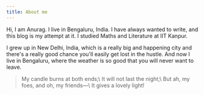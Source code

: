 ```yaml
---
title: About me
---
```


Hi, I am Anurag. I live in Bengaluru, India. I have always wanted to write, and this blog is my attempt at it. 
I studied Maths and Literature at IIT Kanpur. 

I grew up in New Delhi, India, which is a really big and happening city and there's a really good chance you'll easily get lost in the hustle.
And now I live in Bengaluru, where the weather is so good that you will never want to leave. 

>My candle burns at both ends;\\
>   It will not last the night;\\
>But ah, my foes, and oh, my friends—\\
>   It gives a lovely light!
